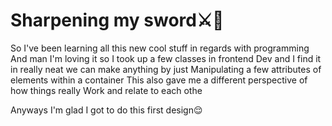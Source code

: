 # Sharpening my sword⚔️👑
So I've been learning all this new cool stuff in regards with programming
And man I'm loving it so I took up a few classes in frontend 
Dev and I find it in really neat we can make anything by just 
Manipulating a few attributes of elements within a container 
This also gave me a different perspective of how things really
Work and relate to each othe

Anyways I'm glad I got to do this first design😌
